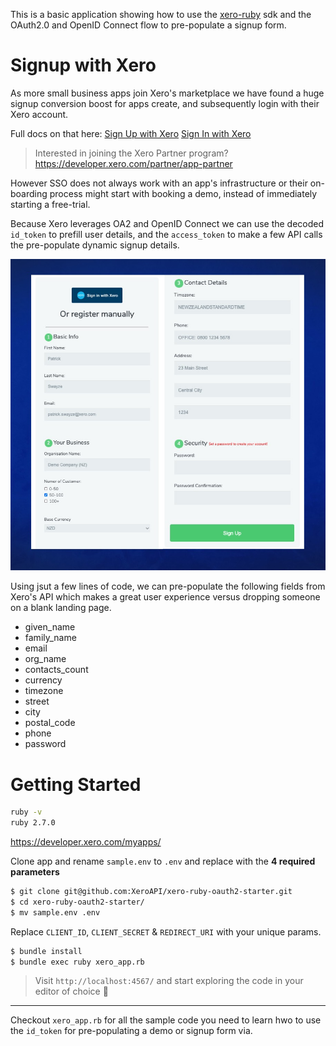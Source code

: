 This is a basic application showing how to use the [xero-ruby](https://github.com/XeroAPI/xero-ruby) sdk and the OAuth2.0 and OpenID Connect flow to pre-populate a signup form.

# Signup with Xero

As more small business apps join Xero's marketplace we have found a huge signup conversion boost for apps create, and subsequently login with their Xero account.

Full docs on that here:
[Sign Up with Xero](https://developer.xero.com/documentation/oauth2/sign-up)
[Sign In with Xero](https://developer.xero.com/documentation/oauth2/sign-in)

> Interested in joining the Xero Partner program?
> https://developer.xero.com/partner/app-partner

However SSO does not always work with an app's infrastructure or their on-boarding process might start with booking a demo, instead of immediately starting a free-trial.

Because Xero leverages OA2 and OpenID Connect we can use the decoded `id_token` to prefill user details, and the `access_token` to make a few API calls the pre-populate dynamic signup details.

![img1](./public/images/sso.jpg)

Using jsut a few lines of code, we can pre-populate the following fields from Xero's API which makes a great user experience versus dropping someone on a blank landing page.

* given_name
* family_name
* email
* org_name
* contacts_count
* currency
* timezone
* street
* city
* postal_code
* phone
* password


# Getting Started
```bash
ruby -v
ruby 2.7.0
```

https://developer.xero.com/myapps/

Clone app and rename `sample.env` to `.env` and replace with the **4 required parameters**
```bash
$ git clone git@github.com:XeroAPI/xero-ruby-oauth2-starter.git
$ cd xero-ruby-oauth2-starter/
$ mv sample.env .env
```
Replace `CLIENT_ID`, `CLIENT_SECRET` & `REDIRECT_URI` with your unique params.

```bash
$ bundle install
$ bundle exec ruby xero_app.rb
```

> Visit `http://localhost:4567/` and start exploring the code in your editor of choice 🥳

----

Checkout `xero_app.rb` for all the sample code you need to learn hwo to use the `id_token` for pre-populating a demo or signup form via.
